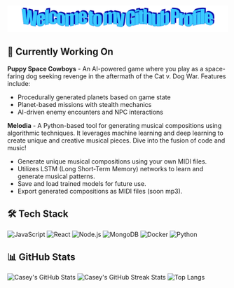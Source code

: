 <p align="center">
  <img src="/img/welcome.png">
</p>

## 🚀 Currently Working On
**Puppy Space Cowboys** - An AI-powered game where you play as a space-faring dog seeking revenge in the aftermath of the Cat v. Dog War. Features include:
- Procedurally generated planets based on game state
- Planet-based missions with stealth mechanics
- AI-driven enemy encounters and NPC interactions

**Melodia** - A Python-based tool for generating musical compositions using algorithmic techniques. It leverages machine learning and deep learning to create unique and creative musical pieces. Dive into the fusion of code and music!
- Generate unique musical compositions using your own MIDI files.
- Utilizes LSTM (Long Short-Term Memory) networks to learn and generate musical patterns.
- Save and load trained models for future use.
- Export generated compositions as MIDI files (soon mp3).

<h2>🛠️ Tech Stack</h2>
  <img src="https://img.shields.io/badge/-JavaScript-F7DF1E?style=flat-square&logo=javascript&logoColor=black" alt="JavaScript" />
  <img src="https://img.shields.io/badge/-React-61DAFB?style=flat-square&logo=react&logoColor=black" alt="React" />
  <img src="https://img.shields.io/badge/-Node.js-339933?style=flat-square&logo=node.js&logoColor=white" alt="Node.js" />
  <img src="https://img.shields.io/badge/-MongoDB-47A248?style=flat-square&logo=mongodb&logoColor=white" alt="MongoDB" />
  <img src="https://img.shields.io/badge/-Docker-2496ED?style=flat-square&logo=docker&logoColor=white" alt="Docker" />
  <img src="https://img.shields.io/badge/-Python-3776AB?style=flat-square&logo=python&logoColor=white" alt="Python" />

## 📊 GitHub Stats
  <img src="https://github-readme-stats.vercel.app/api?username=caseybarajas33&show_icons=true&theme=radical" alt="Casey's GitHub Stats" />
  <img src="https://github-readme-streak-stats.herokuapp.com/?user=caseybarajas33&theme=radical" alt="Casey's GitHub Streak Stats" />
  <img src="https://github-readme-stats.vercel.app/api/top-langs/?username=caseybarajas33&layout=compact&theme=radical" alt="Top Langs" />
